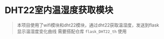 # DHT22室内温湿度获取模块
> 本项目使用了wifi模块和dht22模块，通过dht22获取温湿度，发送到flask显示温湿度变化曲线
> 需要搭配仓库 `flask_DHT22_th` 使用
